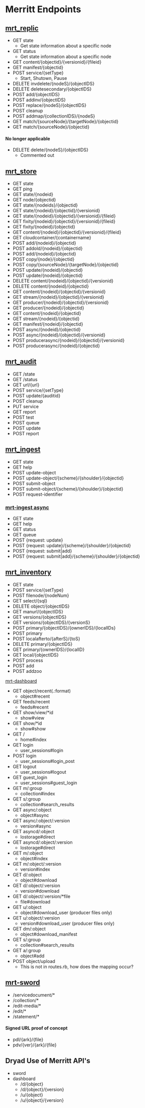 # Merritt Endpoints

## [mrt_replic](https://github.com/CDLUC3/mrt-replic/blob/master/replication-src/src/main/java/org/cdlib/mrt/replic/basic/app/jersey/replic/JerseyReplication.java)

- GET state
  - Get state information about a specific node
- GET status
  - Get state information about a specific node
- GET content/{objectid}/{versionid}/{fileid}
- GET manifest/{objectid}
- POST service/{setType}
  - Start, Shutown, Pause
- DELETE invdelete/{nodeS}/{objectIDS}
- DELETE deletesecondary/{objectIDS}
- POST add/{objectIDS}
- POST addinv/{objectIDS}
- POST replace/{nodeS}/{objectIDS}
- POST cleanup
- POST addmap/{collectionIDS}/{nodeS}
- GET match/{sourceNode}/{targetNode}/{objectid}
- GET match/{sourceNode}/{objectid}

#### No longer applicable
- DELETE delete/{nodeS}/{objectIDS}
  - Commented out

## [mrt_store](https://github.com/CDLUC3/mrt-store/blob/master/store-src/src/main/java/org/cdlib/mrt/store/app/jersey/store/JerseyStorage.java)

- GET state
- GET ping
- GET state/{nodeid}
- GET node/{objectid}
- GET state/{nodeids}/{objectid}
- GET state/{nodeid}/{objectid}/{versionid}
- GET state/{nodeid}/{objectid}/{versionid}/{fileid}
- GET fixity/{nodeid}/{objectid}/{versionid}/{fileid}
- GET fixity/{nodeid}/{objectid}
- GET content/{nodeid}/{objectid}/{versionid}/{fileid}
- GET cloudcontainer/{containername}
- POST add/{nodeid}/{objectid}
- POST addold/{nodeid}/{objectid}
- POST add/{nodeid}/{objectid}
- POST copy/{node}/{objectid}
- POST copy/{sourceNode}/{targetNode}/{objectid}
- POST update/{nodeid}/{objectid}
- POST update/{nodeid}/{objectid}
- DELETE content/{nodeid}/{objectid}/{versionid}
- DELETE content/{nodeid}/{objectid}
- GET content/{nodeid}/{objectid}/{versionid}
- GET stream/{nodeid}/{objectid}/{versionid}
- GET producer/{nodeid}/{objectid}/{versionid}
- GET producer/{nodeid}/{objectid}
- GET content/{nodeid}/{objectid}
- GET stream/{nodeid}/{objectid}
- GET manifest/{nodeid}/{objectid}
- POST async/{nodeid}/{objectid}
- POST async/{nodeid}/{objectid}/{versionid}
- POST producerasync/{nodeid}/{objectid}/{versionid}
- POST producerasync/{nodeid}/{objectid}

## [mrt_audit](https://github.com/CDLUC3/mrt-audit/blob/master/audit-src/src/main/java/org/cdlib/mrt/audit/app/jersey/fixity/JerseyFixity.java)

- GET /state
- GET /status
- GET url/{url}
- POST service/{setType}
- POST update/{auditid}
- POST cleanup
- PUT service
- GET report
- POST test
- POST queue
- POST update
- POST report

## [mrt_ingest](https://github.com/CDLUC3/mrt-ingest/blob/master/ingest-src/src/main/java/org/cdlib/mrt/ingest/app/jersey/ingest/JerseyIngest.java)
- GET state
- GET help
- POST update-object
- POST update-object/{scheme}/{shoulder}/{objectid}
- POST submit-object
- POST submit-object/{scheme}/{shoulder}/{objectid}
- POST request-identifier

### [mrt-ingest async](https://github.com/CDLUC3/mrt-ingest/blob/master/ingest-src/src/main/java/org/cdlib/mrt/ingest/app/jersey/post/JerseyPost.java)

- GET state
- GET help
- GET status
- GET queue
- POST {request: update}
- POST {request: update}/{scheme}/{shoulder}/{objectid}
- POST {request: submit|add}
- POST {request: submit|add}/{scheme}/{shoulder}/{objectid}

## [mrt_inventory](https://github.com/CDLUC3/mrt-inventory/blob/master/inv-src/src/main/java/org/cdlib/mrt/inv/app/jersey/inv/JerseyInv.java)

- GET state
- POST service/{setType}
- POST filenode/{nodeNum}
- GET select/{sql}
- DELETE object/{objectIDS}
- GET manurl/{objectIDS}
- GET versions/{objectIDS}
- GET versions/{objectIDS}/{versionS}
- POST primary/{objectIDS}/{ownerIDS}/{localIDs}
- POST primary
- POST localafterto/{afterS}/{toS}
- DELETE primary/{objectIDS}
- GET primary/{ownerIDS}/{localID}
- GET local/{objectIDS}
- POST process
- POST add
- POST addzoo

[mrt-dashboard](https://github.com/CDLUC3/mrt-dashboard/blob/master/config/routes.rb)

- GET object/recent(.:format)
  - object#recent
- GET feeds/recent
  - feeds#recent
- GET show/view/\*id
  - show#view
- GET show/\*id
  - show#show
- GET /
  - home#index
- GET login
  - user_sessions#login
- POST login
  - user_sessions#login_post
- GET logout
  - user_sessions#logout
- GET guest_login
  - user_sessions#guest_login
- GET m/:group
  - collection#index
- GET s/:group
  - collection#search_results
- GET async/:object
  - object#async
- GET async/:object/:version
  - version#async
- GET asyncd/:object
  - lostorage#direct
- GET asyncd/:object/:version
  - lostorage#direct
- GET m/:object
  - object#index
- GET m/:object/:version
  - version#index
- GET d/:object
  - object#download
- GET d/:object/:version
  - version#download
- GET d/:object/:version/\*file
  - file#download
- GET u/:object
  - object#download_user (producer files only)
- GET u/:object/:version
  - version#download_user (producer files only)
- GET dm/:object
  - object#download_manifest
- GET s/:group
  - collection#search_results
- GET a/:group
  - object#add
- POST object/upload
  - This is not in routes.rb, how does the mapping occur?

## [mrt-sword](https://github.com/CDLUC3/mrt-sword/blob/master/sword-src/src/main/webapp/WEB-INF/web.xml#L115-L138)

- /servicedocument/*
- /collection/*
- /edit-media/*
- /edit/*
- /statement/*

#### Signed URL proof of concept
- pdl/{ark}/{file}
- pdv/{ver}/{ark}/{file}

## Dryad Use of Merritt API's
- sword
- dashboard
  - /d/{object}
  - /d/{object}/{version}
  - /u/{object}
  - /u/{object}/{version}
